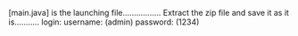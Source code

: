 [main.java] is the launching file.................
Extract the zip file and save it as it is........... 
login: 
     username: (admin)
     password: (1234)
